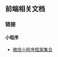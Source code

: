 ##  前端相关文档

### 链接

#### 小程序

- [ 微信小程序框架集合](http://blog.csdn.net/zuochao_2013/article/details/54563993)
